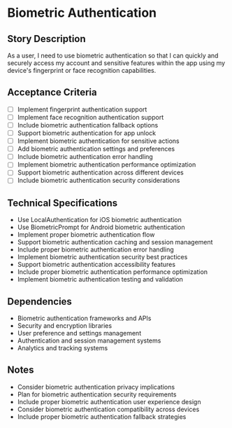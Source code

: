 # Biometric Authentication

## Story Description
As a user, I need to use biometric authentication so that I can quickly and securely access my account and sensitive features within the app using my device's fingerprint or face recognition capabilities.

## Acceptance Criteria
- [ ] Implement fingerprint authentication support
- [ ] Implement face recognition authentication support
- [ ] Include biometric authentication fallback options
- [ ] Support biometric authentication for app unlock
- [ ] Implement biometric authentication for sensitive actions
- [ ] Add biometric authentication settings and preferences
- [ ] Include biometric authentication error handling
- [ ] Implement biometric authentication performance optimization
- [ ] Support biometric authentication across different devices
- [ ] Include biometric authentication security considerations

## Technical Specifications
- Use LocalAuthentication for iOS biometric authentication
- Use BiometricPrompt for Android biometric authentication
- Implement proper biometric authentication flow
- Support biometric authentication caching and session management
- Include proper biometric authentication error handling
- Implement biometric authentication security best practices
- Support biometric authentication accessibility features
- Include proper biometric authentication performance optimization
- Implement biometric authentication testing and validation

## Dependencies
- Biometric authentication frameworks and APIs
- Security and encryption libraries
- User preference and settings management
- Authentication and session management systems
- Analytics and tracking systems

## Notes
- Consider biometric authentication privacy implications
- Plan for biometric authentication security requirements
- Include proper biometric authentication user experience design
- Consider biometric authentication compatibility across devices
- Include proper biometric authentication fallback strategies